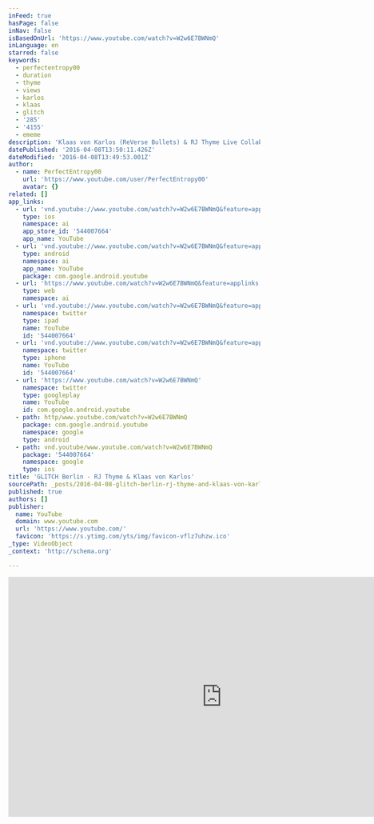 ```yaml
---
inFeed: true
hasPage: false
inNav: false
isBasedOnUrl: 'https://www.youtube.com/watch?v=W2w6E7BWNmQ'
inLanguage: en
starred: false
keywords:
  - perfectentropy00
  - duration
  - thyme
  - views
  - karlos
  - klaas
  - glitch
  - '285'
  - '4155'
  - ememe
description: 'Klaas von Karlos (ReVerse Bullets) & RJ Thyme Live Collaboration Performance from GLITCH 9 - Madame Claude Berlin May 9, 215 Filmed by Lucas Gutierrez / Edited by Jon-Carlos Evans'
datePublished: '2016-04-08T13:50:11.426Z'
dateModified: '2016-04-08T13:49:53.001Z'
author:
  - name: PerfectEntropy00
    url: 'https://www.youtube.com/user/PerfectEntropy00'
    avatar: {}
related: []
app_links:
  - url: 'vnd.youtube://www.youtube.com/watch?v=W2w6E7BWNmQ&feature=applinks'
    type: ios
    namespace: ai
    app_store_id: '544007664'
    app_name: YouTube
  - url: 'vnd.youtube://www.youtube.com/watch?v=W2w6E7BWNmQ&feature=applinks'
    type: android
    namespace: ai
    app_name: YouTube
    package: com.google.android.youtube
  - url: 'https://www.youtube.com/watch?v=W2w6E7BWNmQ&feature=applinks'
    type: web
    namespace: ai
  - url: 'vnd.youtube://www.youtube.com/watch?v=W2w6E7BWNmQ&feature=applinks'
    namespace: twitter
    type: ipad
    name: YouTube
    id: '544007664'
  - url: 'vnd.youtube://www.youtube.com/watch?v=W2w6E7BWNmQ&feature=applinks'
    namespace: twitter
    type: iphone
    name: YouTube
    id: '544007664'
  - url: 'https://www.youtube.com/watch?v=W2w6E7BWNmQ'
    namespace: twitter
    type: googleplay
    name: YouTube
    id: com.google.android.youtube
  - path: http/www.youtube.com/watch?v=W2w6E7BWNmQ
    package: com.google.android.youtube
    namespace: google
    type: android
  - path: vnd.youtube/www.youtube.com/watch?v=W2w6E7BWNmQ
    package: '544007664'
    namespace: google
    type: ios
title: 'GLITCH Berlin - RJ Thyme & Klaas von Karlos'
sourcePath: _posts/2016-04-08-glitch-berlin-rj-thyme-and-klaas-von-karlos.md
published: true
authors: []
publisher:
  name: YouTube
  domain: www.youtube.com
  url: 'https://www.youtube.com/'
  favicon: 'https://s.ytimg.com/yts/img/favicon-vflz7uhzw.ico'
_type: VideoObject
_context: 'http://schema.org'

---
```

<iframe src="https://cdn.embedly.com/widgets/media.html?src=https%3A%2F%2Fwww.youtube.com%2Fembed%2FW2w6E7BWNmQ%3Ffeature%3Doembed&amp;url=https%3A%2F%2Fwww.youtube.com%2Fwatch%3Fv%3DW2w6E7BWNmQ&amp;image=https%3A%2F%2Fi.ytimg.com%2Fvi%2FW2w6E7BWNmQ%2Fhqdefault.jpg&amp;key=b7d04c9b404c499eba89ee7072e1c4f7&amp;type=text%2Fhtml&amp;schema=youtube" width="854" height="480" scrolling="no" frameborder="0" allowfullscreen="allowfullscreen" style=""></iframe>